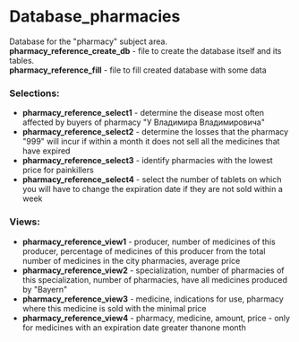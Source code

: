 # Database_pharmacies
Database for the "pharmacy" subject area.\
**pharmacy_reference_create_db** - file to create the database itself and its tables.\
**pharmacy_reference_fill** - file to fill created database with some data

### Selections:
 - **pharmacy_reference_select1** - determine the disease most often affected by buyers of pharmacy "У Владимира Владимировича"
 - **pharmacy_reference_select2** - determine the losses that the pharmacy "999" will incur if within a month it does not sell all the medicines that have expired
 - **pharmacy_reference_select3** - identify pharmacies with the lowest price for painkillers
 - **pharmacy_reference_select4** - select the number of tablets on which you will have to change the expiration date if they are not sold within a week
 
### Views:
 - **pharmacy_reference_view1** - producer, number of medicines of this producer, percentage of medicines of this producer from the total number of medicines in the city pharmacies, average price
 - **pharmacy_reference_view2** - specialization, number of pharmacies of this specialization, number of pharmacies, have all medicines produced by "Bayern"
 - **pharmacy_reference_view3** - medicine, indications for use, pharmacy where this medicine is sold with the minimal price
 - **pharmacy_reference_view4** - pharmacy, medicine, amount, price - only for medicines with an expiration date greater thanone month

